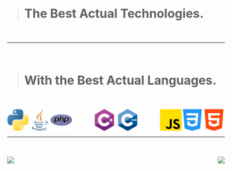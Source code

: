 &nbsp;

> # The Best Actual Technologies.



&nbsp;

---

&nbsp;

> # With the Best Actual Languages.

&nbsp;

<div align="center">
  <img align="left" src="images/python.png" width="50px" height="50px">
  <img align="right" src="images/html-5.png" width="50px" height="50px">
  <img align="right" src="images/css-3.png" width="50px" height="50px">
  <img align="center" src="images/c-sharp.png" width="50px" height="50px">
  <img align="right" src="images/js.png" width="50px" height="50px">
  <img align="center" src="images/c-.png" width="50px" height="50px">
  <img align="left" src="images/java.png" width="50px" height="50px">
  <img align="left" src="images/php.png" width="50px" height="50px">
</div>

---

&nbsp;

<div>
  <img align="left" src="https://views.whatilearened.today/views/github/Kentomii/verma-anushka.svg">
  <img align="right" src="https://img.shields.io/badge/Gracias%20por%20visitarme%20Negro-!-1EAEDB.svg">
</div>
